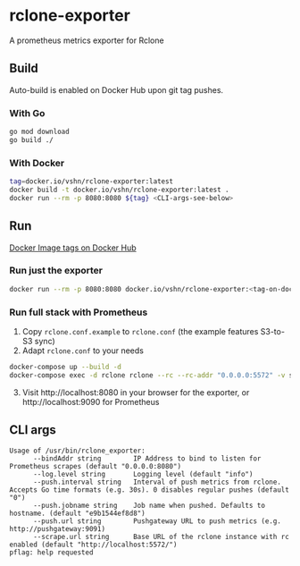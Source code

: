 # rclone-exporter

A prometheus metrics exporter for Rclone


## Build

Auto-build is enabled on Docker Hub upon git tag pushes.

### With Go

```bash
go mod download
go build ./
```

### With Docker

```bash
tag=docker.io/vshn/rclone-exporter:latest
docker build -t docker.io/vshn/rclone-exporter:latest .
docker run --rm -p 8080:8080 ${tag} <CLI-args-see-below>
```

## Run

[Docker Image tags on Docker Hub](https://hub.docker.com/r/vshn/rclone-exporter/tags)

### Run just the exporter

```bash
docker run --rm -p 8080:8080 docker.io/vshn/rclone-exporter:<tag-on-docker-hub> <CLI-args-see-below>
```

### Run full stack with Prometheus

1. Copy `rclone.conf.example` to `rclone.conf` (the example features S3-to-S3 sync)
2. Adapt `rclone.conf` to your needs

```bash
docker-compose up --build -d
docker-compose exec -d rclone rclone --rc --rc-addr "0.0.0.0:5572" -v sync source:bucket target:bucket
```

3. Visit http://localhost:8080 in your browser for the exporter, or http://localhost:9090 for Prometheus

## CLI args

```console
Usage of /usr/bin/rclone_exporter:
      --bindAddr string        IP Address to bind to listen for Prometheus scrapes (default "0.0.0.0:8080")
      --log.level string       Logging level (default "info")
      --push.interval string   Interval of push metrics from rclone. Accepts Go time formats (e.g. 30s). 0 disables regular pushes (default "0")
      --push.jobname string    Job name when pushed. Defaults to hostname. (default "e9b1544ef8d8")
      --push.url string        Pushgateway URL to push metrics (e.g. http://pushgateway:9091)
      --scrape.url string      Base URL of the rclone instance with rc enabled (default "http://localhost:5572/")
pflag: help requested
```
